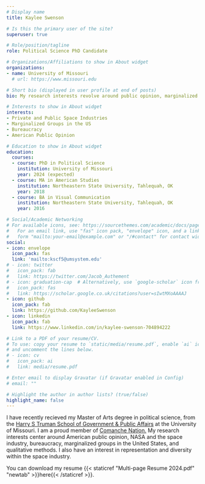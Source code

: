 ```yaml
---
# Display name
title: Kaylee Swenson

# Is this the primary user of the site?
superuser: true

# Role/position/tagline
role: Political Science PhD Candidate

# Organizations/Affiliations to show in About widget
organizations:
- name: University of Missouri
  # url: https://www.missouri.edu

# Short bio (displayed in user profile at end of posts)
bio: My research interests revolve around public opinion, marginalized groups in the United States, and the public space industry.

# Interests to show in About widget
interests:
- Private and Public Space Industries
- Marginalized Groups in the US
- Bureaucracy
- American Public Opinion

# Education to show in About widget
education:
  courses:
  - course: PhD in Political Science
    institution: University of Missouri
    year: 2024 (expected)
  - course: MA in American Studies
    institution: Northeastern State University, Tahlequah, OK
    year: 2018
  - course: BA in Visual Communication
    institution: Northeastern State University, Tahlequah, OK
    year: 2016

# Social/Academic Networking
# For available icons, see: https://sourcethemes.com/academic/docs/page-builder/#icons
#   For an email link, use "fas" icon pack, "envelope" icon, and a link in the
#   form "mailto:your-email@example.com" or "/#contact" for contact widget.
social:
- icon: envelope
  icon_pack: fas
  link: 'mailto:kscf5@umsystem.edu'
# - icon: twitter
#   icon_pack: fab
#   link: https://twitter.com/Jacob_Authement
# - icon: graduation-cap  # Alternatively, use `google-scholar` icon from `ai` icon pack
#   icon_pack: fas
#   link: https://scholar.google.co.uk/citations?user=sIwtMXoAAAAJ
- icon: github
  icon_pack: fab
  link: https://github.com/KayleeSwenson
- icon: linkedin
  icon_pack: fab
  link: https://www.linkedin.com/in/kaylee-swenson-704894222

# Link to a PDF of your resume/CV.
# To use: copy your resume to `static/media/resume.pdf`, enable `ai` icons in `params.toml`, 
# and uncomment the lines below.
# - icon: cv
#   icon_pack: ai
#   link: media/resume.pdf

# Enter email to display Gravatar (if Gravatar enabled in Config)
# email: ""

# Highlight the author in author lists? (true/false)
highlight_name: false
---
```


I have recently recieved my Master of Arts degree in political science, from the [Harry S Truman School of Government & Public Affairs](https://truman.missouri.edu) at the University of Missouri. I am a proud member of [Comanche Nation.](https://comanchenation.com/) My research interests center around American public opinion, NASA and the space industry, bureaucracy, marginalized groups in the United States, and qualitative methods. I also have an interest in representation and diversity within the space industry.


You can download my resume {{< staticref "Multi-page Resume 2024.pdf" "newtab" >}}here{{< /staticref >}}.
